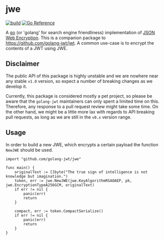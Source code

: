 # jwe

[![build](https://github.com/golang-jwt/jwe/actions/workflows/build.yml/badge.svg)](https://github.com/golang-jwt/jwe/actions/workflows/build.yml)
[![Go Reference](https://pkg.go.dev/badge/github.com/golang-jwt/jwe.svg)](https://pkg.go.dev/github.com/golang-jwt/jwe)

A [go](http://www.golang.org) (or 'golang' for search engine friendliness)
implementation of [JSON Web
Encryption](https://datatracker.ietf.org/doc/rfc7516/). This is a companion
package to https://github.com/golang-jwt/jwt. A common use-case is to encrypt
the contents of a JWT using JWE.

## Disclaimer

The public API of this package is highly unstable and we are nowhere near any
stable `v1.0` version, so expect a number of breaking changes as we develop it.

Currently, this package is considered mostly a pet project, so please be aware
that the `golang-jwt` maintainers can only spent a limited time on this.
Therefore, any response to a pull request review might take some time. On the
other hand, we might be a little more lax with regards to API breaking pull
requests, as long as we are still in the `v0.x` version range.

## Usage

In order to build a new JWE, which encrypts a certain payload the function
`NewJWE` should be used.

```golang
import "github.com/golang-jwt/jwe"

func main() {
    originalText := []byte("The true sign of intelligence is not knowledge but imagination.")
    token, err := jwe.NewJWE(jwe.KeyAlgorithmRSAOAEP, pk, jwe.EncryptionTypeA256GCM, originalText)
    if err != nil {
        panic(err)
		return
	}

    compact, err := token.CompactSerialize()
	if err != nil {
        panic(err)
		return
	}
}
```
